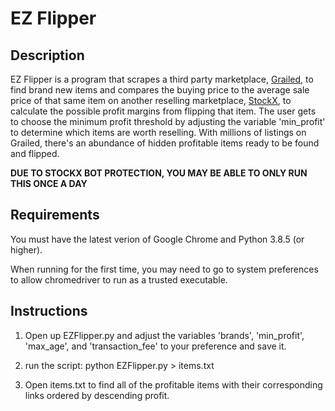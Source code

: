 # EZ Flipper 

## Description
EZ Flipper is a program that scrapes a third party marketplace, 
[Grailed](https://www.grailed.com/), to find brand new items and compares the 
buying price to the average sale price of that same item on another reselling 
marketplace, [StockX](https://stockx.com/), to calculate the possible profit 
margins from flipping that item. The user gets to choose the minimum profit 
threshold by adjusting the variable 'min_profit' to determine which items are 
worth reselling. With millions of listings on Grailed, there's an abundance of 
hidden profitable items ready to be found and flipped. 

**DUE TO STOCKX BOT PROTECTION, YOU MAY BE ABLE TO ONLY RUN THIS ONCE A DAY**

## Requirements
You must have the latest verion of Google Chrome and 
Python 3.8.5 (or higher). 

When running for the first time, you may need to go to system preferences to 
allow chromedriver to run as a trusted executable.

## Instructions
1. Open up EZFlipper.py and adjust the variables 'brands', 'min_profit', 
'max_age', and 'transaction_fee' to your preference and save it. 

2. run the script: 
		python EZFlipper.py > items.txt

3. Open items.txt to find all of the profitable items with their corresponding 
links ordered by descending profit.
